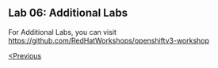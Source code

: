 ## Lab 06: Additional Labs 


For Additional Labs, you can visit https://github.com/RedHatWorkshops/openshiftv3-workshop

[<Previous](/docs/Lab%2004:%20Integration-of-ACR-%20with-OpenShift.md)
